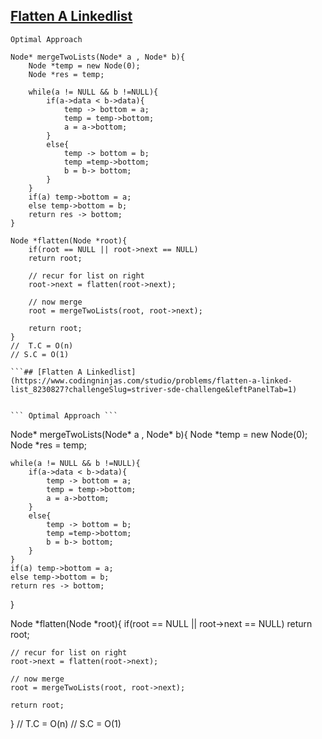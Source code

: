 ## [Flatten A Linkedlist](https://www.codingninjas.com/studio/problems/flatten-a-linked-list_8230827?challengeSlug=striver-sde-challenge&leftPanelTab=1)


``` Optimal Approach ```
```
Node* mergeTwoLists(Node* a , Node* b){
    Node *temp = new Node(0);
    Node *res = temp;

    while(a != NULL && b !=NULL){
        if(a->data < b->data){
            temp -> bottom = a;
            temp = temp->bottom;
            a = a->bottom;
        }
        else{
            temp -> bottom = b;
            temp =temp->bottom;
            b = b-> bottom;
        }
    }
    if(a) temp->bottom = a;
    else temp->bottom = b;
    return res -> bottom;
}

Node *flatten(Node *root){
    if(root == NULL || root->next == NULL)
    return root;

    // recur for list on right
    root->next = flatten(root->next);

    // now merge
    root = mergeTwoLists(root, root->next);

    return root;
}
//  T.C = O(n)
// S.C = O(1)

```## [Flatten A Linkedlist](https://www.codingninjas.com/studio/problems/flatten-a-linked-list_8230827?challengeSlug=striver-sde-challenge&leftPanelTab=1)


``` Optimal Approach ```
```
Node* mergeTwoLists(Node* a , Node* b){
    Node *temp = new Node(0);
    Node *res = temp;

    while(a != NULL && b !=NULL){
        if(a->data < b->data){
            temp -> bottom = a;
            temp = temp->bottom;
            a = a->bottom;
        }
        else{
            temp -> bottom = b;
            temp =temp->bottom;
            b = b-> bottom;
        }
    }
    if(a) temp->bottom = a;
    else temp->bottom = b;
    return res -> bottom;
}

Node *flatten(Node *root){
    if(root == NULL || root->next == NULL)
    return root;

    // recur for list on right
    root->next = flatten(root->next);

    // now merge
    root = mergeTwoLists(root, root->next);

    return root;
}
//  T.C = O(n)
// S.C = O(1)

```